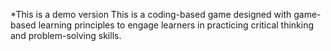 *This is a demo version
This is a coding-based game designed with game-based learning principles to engage learners in practicing critical thinking and problem-solving skills.
